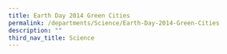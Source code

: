 ```yaml
---
title: Earth Day 2014 Green Cities
permalink: /departments/Science/Earth-Day-2014-Green-Cities
description: ""
third_nav_title: Science
---
```

